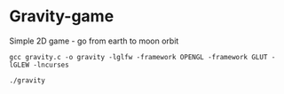 # Gravity-game

Simple 2D game - go from earth to moon orbit

```
gcc gravity.c -o gravity -lglfw -framework OPENGL -framework GLUT -lGLEW -lncurses

./gravity
```
